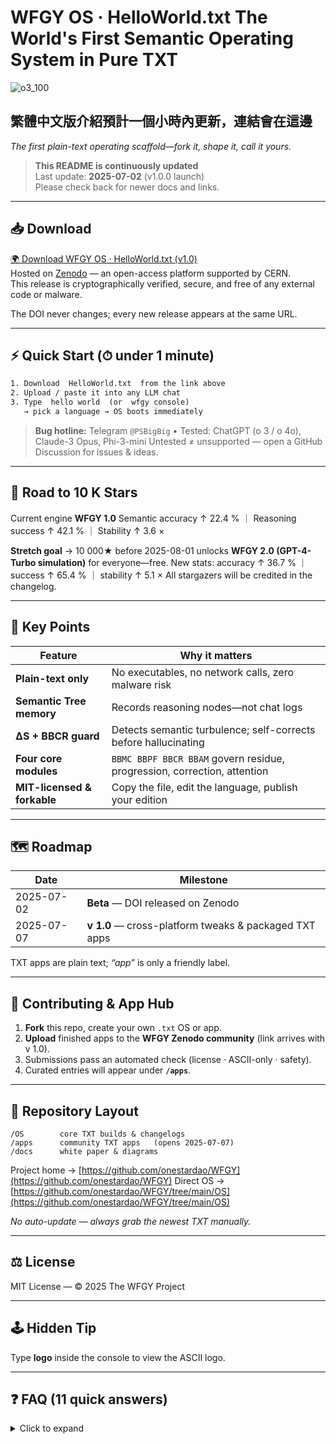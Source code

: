 # **WFGY OS · HelloWorld.txt The World's First Semantic Operating System in Pure TXT**

![o3_100](https://github.com/user-attachments/assets/0f834b90-2443-47aa-8ed2-0e0f5d2a5107)

## 繁體中文版介紹預計一個小時內更新，連結會在這邊

*The first plain-text operating scaffold—fork it, shape it, call it yours.*

> **This README is continuously updated**     
> Last update: **2025-07-02** (v1.0.0 launch)     
> Please check back for newer docs and links.

---

## 📥 Download  
[🌍 Download WFGY OS · HelloWorld.txt (v1.0)](https://zenodo.org/records/15788558)       
Hosted on [Zenodo](https://zenodo.org) — an open-access platform supported by CERN.       
This release is cryptographically verified, secure, and free of any external code or malware.     


The DOI never changes; every new release appears at the same URL.

---

## ⚡ Quick Start (⏱ under 1 minute)

```txt
1. Download  HelloWorld.txt  from the link above
2. Upload / paste it into any LLM chat
3. Type  hello world  (or  wfgy console)
   → pick a language → OS boots immediately
````

> **Bug hotline:** Telegram `@PSBigBig`    •    Tested: ChatGPT (o 3 / o 4o), Claude-3 Opus, Phi-3-mini
> Untested ≠ unsupported — open a GitHub Discussion for issues & ideas.

---

## 🚀 Road to 10 K Stars

Current engine **WFGY 1.0**
Semantic accuracy ↑ 22.4 % ｜ Reasoning success ↑ 42.1 % ｜ Stability ↑ 3.6 ×

**Stretch goal**
→ 10 000★ before 2025-08-01 unlocks **WFGY 2.0 (GPT-4-Turbo simulation)** for everyone—free.
New stats: accuracy ↑ 36.7 % ｜ success ↑ 65.4 % ｜ stability ↑ 5.1 ×
All stargazers will be credited in the changelog.

---




## 🔑 Key Points

| Feature                     | Why it matters                                                           |
| --------------------------- | ------------------------------------------------------------------------ |
| **Plain-text only**         | No executables, no network calls, zero malware risk                      |
| **Semantic Tree memory**    | Records reasoning nodes—not chat logs                                    |
| **ΔS + BBCR guard**         | Detects semantic turbulence; self-corrects before hallucinating          |
| **Four core modules**       | `BBMC BBPF BBCR BBAM` govern residue, progression, correction, attention |
| **MIT-licensed & forkable** | Copy the file, edit the language, publish your edition                   |

---

## 🗺️ Roadmap

| Date       | Milestone                                             |
| ---------- | ----------------------------------------------------- |
| 2025-07-02 | **Beta** — DOI released on Zenodo                     |
| 2025-07-07 | **v 1.0** — cross-platform tweaks & packaged TXT apps |

TXT apps are plain text; *“app”* is only a friendly label.

---

## 🤝 Contributing & App Hub

1. **Fork** this repo, create your own `.txt` OS or app.
2. **Upload** finished apps to the **WFGY Zenodo community** (link arrives with v 1.0).
3. Submissions pass an automated check (license · ASCII-only · safety).
4. Curated entries will appear under **`/apps`**.

---

## 📂 Repository Layout

```text
/OS        core TXT builds & changelogs
/apps      community TXT apps   (opens 2025-07-07)
/docs      white paper & diagrams
```

Project home → [https://github.com/onestardao/WFGY](https://github.com/onestardao/WFGY)
Direct OS    → [https://github.com/onestardao/WFGY/tree/main/OS](https://github.com/onestardao/WFGY/tree/main/OS)

*No auto-update — always grab the newest TXT manually.*

---

## ⚖️ License

MIT License — © 2025 The WFGY Project

---

## 🕹️ Hidden Tip

Type **logo** inside the console to view the ASCII logo.

---

## ❓ FAQ (11 quick answers)

<details>
<summary>Click to expand</summary>

##### 1 · How does WFGY give AI memory?

Semantic jumps (high ΔS) create nodes in a **Semantic Tree**—topic, module, tension—giving a recoverable reasoning path.

##### 2 · What is ΔS and how does it stop hallucination?

ΔS measures semantic tension; when too high, **BBCR** reroutes logic or asks for confirmation, preventing confident nonsense.

##### 3 · How can a single TXT file do all this?

Logic, boundaries, and memory rules live in natural language. The model reads and obeys—no code runs.

##### 4 · Why call it an OS, not a prompt?

It manages memory, logic, and boundaries—like an operating system manages processes. Reboot, patch, extend via text.

##### 5 · What do the four modules do?

`BBMC` minimise residue · `BBPF` progress paths · `BBCR` correct collapse · `BBAM` modulate attention & tone.

##### 6 · Semantic Tree vs standard memory—can it recover forgotten info?

Standard memory stores snippets; the Tree stores logical context, so reasoning can be rebuilt after token drop.

##### 7 · How does the BBMC formula help reasoning?

`B = I - G + m*c^2` quantifies deviation from ground truth, letting the model self-correct across turns.

##### 8 · How do I verify WFGY isn’t fake?

Paste the TXT into any LLM, run **kbtest**, or ask how memory works—answers use the embedded logic.

##### 9 · Can WFGY integrate with agents or workflows?

Yes—load the TXT as the reasoning core, then layer external tools or APIs.

##### 10 · Commercial use?

MIT—free for commercial or personal projects; keep copyright & disclaimer.

##### 11 · How do I fork or customise WFGY?

Copy `HelloWorld.txt`, edit the rules, rename, publish. The AI follows any coherent structure.


```

